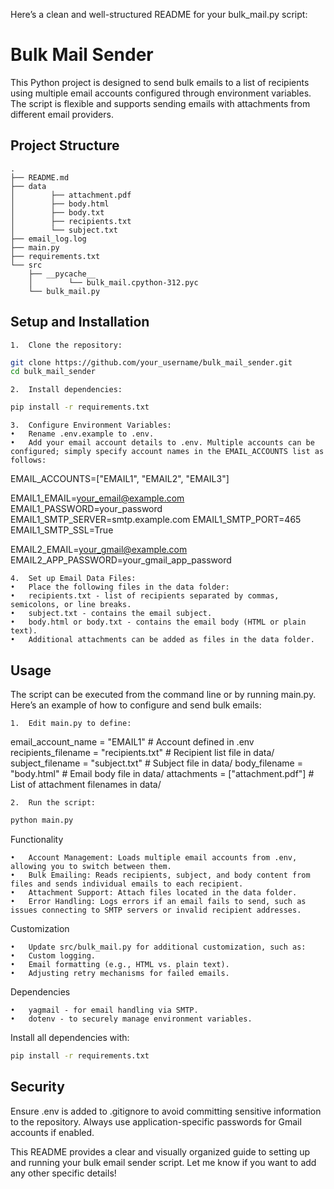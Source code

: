 Here’s a clean and well-structured README for your bulk_mail.py script:

# Bulk Mail Sender

This Python project is designed to send bulk emails to a list of recipients using multiple email accounts configured through environment variables. The script is flexible and supports sending emails with attachments from different email providers.

## Project Structure
```
.
├── README.md
├── data
│        ├── attachment.pdf
│        ├── body.html
│        ├── body.txt
│        ├── recipients.txt
│        └── subject.txt
├── email_log.log
├── main.py
├── requirements.txt
└── src
    ├── __pycache__
    │        └── bulk_mail.cpython-312.pyc
    └── bulk_mail.py
```

## Setup and Installation

	1.	Clone the repository:
```bash
git clone https://github.com/your_username/bulk_mail_sender.git
cd bulk_mail_sender
```

	2.	Install dependencies:
```bash
pip install -r requirements.txt
```

	3.	Configure Environment Variables:
	•	Rename .env.example to .env.
	•	Add your email account details to .env. Multiple accounts can be configured; simply specify account names in the EMAIL_ACCOUNTS list as follows:

EMAIL_ACCOUNTS=["EMAIL1", "EMAIL2", "EMAIL3"]

EMAIL1_EMAIL=your_email@example.com
EMAIL1_PASSWORD=your_password
EMAIL1_SMTP_SERVER=smtp.example.com
EMAIL1_SMTP_PORT=465
EMAIL1_SMTP_SSL=True

EMAIL2_EMAIL=your_gmail@example.com
EMAIL2_APP_PASSWORD=your_gmail_app_password


	4.	Set up Email Data Files:
	•	Place the following files in the data folder:
	•	recipients.txt - list of recipients separated by commas, semicolons, or line breaks.
	•	subject.txt - contains the email subject.
	•	body.html or body.txt - contains the email body (HTML or plain text).
	•	Additional attachments can be added as files in the data folder.

## Usage

The script can be executed from the command line or by running main.py. Here’s an example of how to configure and send bulk emails:

	1.	Edit main.py to define:

email_account_name = "EMAIL1"          # Account defined in .env
recipients_filename = "recipients.txt" # Recipient list file in data/
subject_filename = "subject.txt"       # Subject file in data/
body_filename = "body.html"            # Email body file in data/
attachments = ["attachment.pdf"]       # List of attachment filenames in data/


	2.	Run the script:
```bash
python main.py
```


Functionality

	•	Account Management: Loads multiple email accounts from .env, allowing you to switch between them.
	•	Bulk Emailing: Reads recipients, subject, and body content from files and sends individual emails to each recipient.
	•	Attachment Support: Attach files located in the data folder.
	•	Error Handling: Logs errors if an email fails to send, such as issues connecting to SMTP servers or invalid recipient addresses.

Customization

	•	Update src/bulk_mail.py for additional customization, such as:
	•	Custom logging.
	•	Email formatting (e.g., HTML vs. plain text).
	•	Adjusting retry mechanisms for failed emails.

Dependencies

	•	yagmail - for email handling via SMTP.
	•	dotenv - to securely manage environment variables.

Install all dependencies with:
```bash
pip install -r requirements.txt
```
## Security

Ensure .env is added to .gitignore to avoid committing sensitive information to the repository. Always use application-specific passwords for Gmail accounts if enabled.

This README provides a clear and visually organized guide to setting up and running your bulk email sender script. Let me know if you want to add any other specific details!